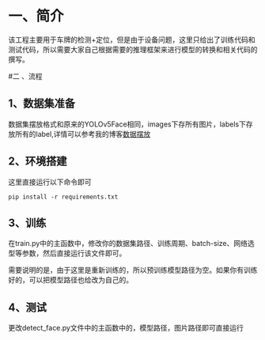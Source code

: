 # 一、简介

该工程主要用于车牌的检测+定位，但是由于设备问题，这里只给出了训练代码和测试代码，所以需要大家自己根据需要的推理框架来进行模型的转换和相关代码的撰写。

#二 、流程

## 1、数据集准备
数据集摆放格式和原来的YOLOv5Face相同，images下存所有图片，labels下存放所有的label,详情可以参考我的博客[数据摆放](https://blog.csdn.net/qq_55068938/article/details/128408789)

## 2、环境搭建
这里直接运行以下命令即可
```shell
pip install -r requirements.txt
```

## 3、训练
在train.py中的主函数中，修改你的数据集路径、训练周期、batch-size、网络选型等参数，然后直接运行该文件即可。

需要说明的是，由于这里是重新训练的，所以预训练模型路径为空。如果你有训练好的，可以把模型路径也给改为自己的。

## 4、测试
更改detect_face.py文件中的主函数中的，模型路径，图片路径即可直接运行